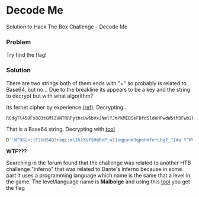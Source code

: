 # Decode Me
Solution to Hack The Box Challenge - Decode Me

### Problem

Try find the flag!

### Solution

There are two strings both of them ends with "=" so probably is related to Base64, but no...
Due to the breakline its appears to be a key and the string to decrypt but with what algorithm?

Its fernet cipher by experience [(ref)](https://github.com/xXPyHack3dXx/htb-keys). Decrypting...

```bash
RCdgTl45OFs8O3tGMlZVNTRRPythcUw6bVxJNmlYJmYkMEBSeFBfdSldeHFwdW5tM3Fwb2htZmUrTGJnZl9eXSNhYFleV1Z6VFNYUVZVTnJMUVBPTkdrS0QsSEFlKERDPDtfPz5+fTVZOTg3dzUuUjJyMC8oJyZKKikoJyYlfHtBeX53djx6eXhxWTZ0c1VUcG9oLnk=
```

That is a Base64 string. Decrypting with [tool](https://www.base64decode.org/)

```bash
D'`N^98[<;{F2VU54Q?+aqL:m\I6iX&f$0@RxP_u)]xqpunm3qpohmfe+Lbgf_^]#a`Y^WVzTSXQVUNrLQPONGkKD,HAe(DC<;_?>~}5Y987w5.R2r0/('&J*)('&%|{Ay~wv<zyxqY6tsUTpoh.y
```

**WTF???**

Searching in the forum found that the challenge was related to another HTB challenge "inferno" that was related to Dante's inferno because in some part it uses a programming language which name is the same that a level in the game. The level/language name is **Malbolge** and using this [tool](http://malbolge.doleczek.pl/) you get the flag
